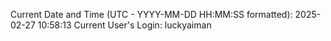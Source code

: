 Current Date and Time (UTC - YYYY-MM-DD HH:MM:SS formatted): 2025-02-27 10:58:13
Current User's Login: luckyaiman
